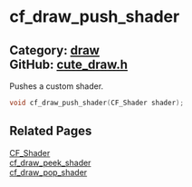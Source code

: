 [//]: # (This file is automatically generated by Cute Framework's docs parser.)
[//]: # (Do not edit this file by hand!)
[//]: # (See: https://github.com/RandyGaul/cute_framework/blob/master/samples/docs_parser.cpp)
[](../header.md ':include')

# cf_draw_push_shader

Category: [draw](/api_reference?id=draw)  
GitHub: [cute_draw.h](https://github.com/RandyGaul/cute_framework/blob/master/include/cute_draw.h)  
---

Pushes a custom shader.

```cpp
void cf_draw_push_shader(CF_Shader shader);
```

## Related Pages

[CF_Shader](/graphics/cf_shader.md)  
[cf_draw_peek_shader](/draw/cf_draw_peek_shader.md)  
[cf_draw_pop_shader](/draw/cf_draw_pop_shader.md)  
